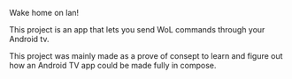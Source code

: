 Wake home on lan! 

This project is an app that lets you send WoL commands through your Android tv. 

This project was mainly made as a prove of consept to learn and figure out how an Android TV app could be made fully in compose. 
